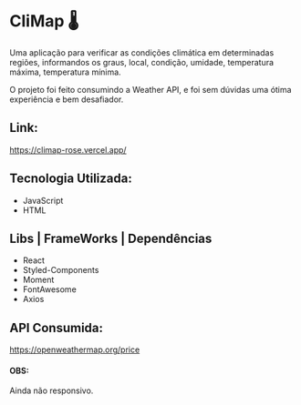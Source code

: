# CliMap 🌡
Uma aplicação para verificar as condições climática em determinadas regiões,
informandos os graus, local, condição, umidade, temperatura máxima, temperatura mínima.
    
O projeto foi feito consumindo a Weather API, e foi sem dúvidas uma ótima experiência e bem desafiador.

## Link:
https://climap-rose.vercel.app/

## Tecnologia Utilizada:
- JavaScript
- HTML

## Libs | FrameWorks | Dependências
- React
- Styled-Components
- Moment
- FontAwesome
- Axios

## API Consumida:
https://openweathermap.org/price

#### OBS:
Ainda não responsivo.
